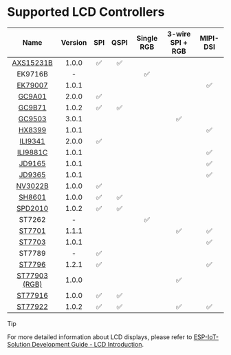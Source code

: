 # Supported LCD Controllers

|                                          **Name**                                          | **Version** | **SPI** | **QSPI** | **Single RGB** | **3-wire SPI + RGB** | **MIPI-DSI** |
| :----------------------------------------------------------------------------------------: | :---------: | :-----: | :------: | :------------: | :------------------: | :----------: |
|   [AXS15231B](https://components.espressif.com/components/espressif/esp_lcd_axs15231b)     |    1.0.0    |    ✅   |    ✅    |                |                      |              |
|                                          EK9716B                                           |      -      |         |          |       ✅       |                      |              |
|      [EK79007](https://components.espressif.com/components/espressif/esp_lcd_ek79007)      |    1.0.1    |         |          |                |                      |      ✅      |
|       [GC9A01](https://components.espressif.com/components/espressif/esp_lcd_gc9a01)       |    2.0.0    |    ✅   |          |                |                      |              |
|       [GC9B71](https://components.espressif.com/components/espressif/esp_lcd_gc9b71)       |    1.0.2    |    ✅   |    ✅    |                |                      |              |
|       [GC9503](https://components.espressif.com/components/espressif/esp_lcd_gc9503)       |    3.0.1    |         |          |                |          ✅          |              |
|       [HX8399](https://components.espressif.com/components/espressif/esp_lcd_hx8399)       |    1.0.1    |         |          |                |                      |      ✅      |
|      [ILI9341](https://components.espressif.com/components/espressif/esp_lcd_ili9341)      |    2.0.0    |    ✅   |          |                |                      |              |
|     [ILI9881C](https://components.espressif.com/components/espressif/esp_lcd_ili9881c)     |    1.0.1    |         |          |                |                      |      ✅      |
|       [JD9165](https://components.espressif.com/components/espressif/esp_lcd_jd9165)       |    1.0.1    |         |          |                |                      |      ✅      |
|       [JD9365](https://components.espressif.com/components/espressif/esp_lcd_jd9365)       |    1.0.1    |         |          |                |                      |      ✅      |
|      [NV3022B](https://components.espressif.com/components/espressif/esp_lcd_nv3022b)      |    1.0.0    |    ✅   |          |                |                      |              |
|       [SH8601](https://components.espressif.com/components/espressif/esp_lcd_sh8601)       |    1.0.0    |    ✅   |    ✅    |                |                      |              |
|      [SPD2010](https://components.espressif.com/components/espressif/esp_lcd_spd2010)      |    1.0.2    |    ✅   |    ✅    |                |                      |              |
|                                           ST7262                                           |      -      |         |          |       ✅       |                      |              |
|       [ST7701](https://components.espressif.com/components/espressif/esp_lcd_st7701)       |    1.1.1    |         |          |                |          ✅          |      ✅      |
|       [ST7703](https://components.espressif.com/components/espressif/esp_lcd_st7703)       |    1.0.1    |         |          |                |                      |      ✅      |
|                                           ST7789                                           |      -      |    ✅   |          |                |                      |              |
|       [ST7796](https://components.espressif.com/components/espressif/esp_lcd_st7796)       |    1.2.1    |    ✅   |          |                |                      |      ✅      |
| [ST77903 (RGB)](https://components.espressif.com/components/espressif/esp_lcd_st77903_rgb) |    1.0.0    |         |          |                |          ✅          |              |
|      [ST77916](https://components.espressif.com/components/espressif/esp_lcd_st77916)      |    1.0.0    |    ✅   |    ✅    |                |                      |              |
|      [ST77922](https://components.espressif.com/components/espressif/esp_lcd_st77922)      |    1.0.2    |    ✅   |    ✅    |                |          ✅          |      ✅      |

>[!TIP]
> For more detailed information about LCD displays, please refer to [ESP-IoT-Solution Development Guide - LCD Introduction](https://docs.espressif.com/projects/esp-iot-solution/en/latest/display/lcd/lcd_guide.html).
